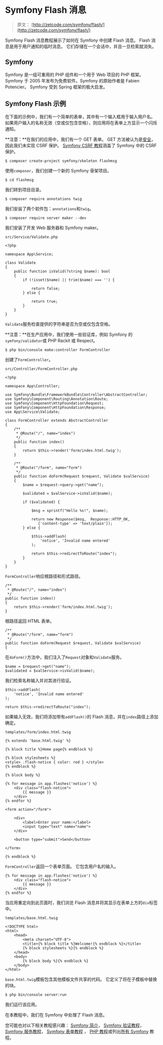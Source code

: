 # Symfony Flash 消息

> 原文： [http://zetcode.com/symfony/flash/](http://zetcode.com/symfony/flash/)

Symfony Flash 消息教程展示了如何在 Symfony 中创建 Flash 消息。 Flash 消息是用于用户通知的临时消息。 它们存储在一个会话中，并且一旦检索就消失。

## Symfony

Symfony 是一组可重用的 PHP 组件和一个用于 Web 项目的 PHP 框架。 Symfony 于 2005 年发布为免费软件。Symfony 的原始作者是 Fabien Potencier。 Symfony 受到 Spring 框架的极大启发。

## Symfony Flash 示例

在下面的示例中，我们有一个简单的表单，其中有一个输入框用于输入用户名。 如果用户输入的名称无效（空或仅包含空格），则应用将在表单上方显示一个闪烁通知。

**注意：**在我们的应用中，我们有一个 GET 表单。 GET 方法被认为是[安全](https://developer.mozilla.org/en-US/docs/Glossary/safe)，因此我们未实现 CSRF 保护。 [Symfony CSRF 教程](/symfony/csrf/)涵盖了 Symfony 中的 CSRF 保护。

```
$ composer create-project symfony/skeleton flashmsg

```

使用`composer`，我们创建一个新的 Symfony 骨架项目。

```
$ cd flashmsg

```

我们转到项目目录。

```
$ composer require annotations twig

```

我们安装了两个软件包：`annotations`和`twig`。

```
$ composer require server maker --dev

```

我们安装了开发 Web 服务器和 Symfony maker。

`src/Service/Validate.php`

```
<?php

namespace App\Service;

class Validate
{
    public function isValid(?string $name): bool
    {
        if (!isset($name) || trim($name) === '') {

            return false;
        } else {

            return true;
        }
    }
}

```

`Validate`服务检查提供的字符串是否为空或仅包含空格。

**注意：**在生产应用中，我们使用一些验证库，例如 Symfony 的`symfony/validator`或 PHP Rackit 或 Respect。

```
$ php bin/console make:controller FormController

```

创建了`FormController`。

`src/Controller/FormController.php`

```
<?php

namespace App\Controller;

use Symfony\Bundle\FrameworkBundle\Controller\AbstractController;
use Symfony\Component\Routing\Annotation\Route;
use Symfony\Component\HttpFoundation\Request;
use Symfony\Component\HttpFoundation\Response;
use App\Service\Validate;

class FormController extends AbstractController
{
    /**
     * @Route("/", name="index")
     */
    public function index()
    {
        return $this->render('form/index.html.twig');
    }

    /**
     * @Route("/form", name="form")
     */
    public function doForm(Request $request, Validate $valService)
    {
        $name = $request->query->get("name");

        $validated = $valService->isValid($name);

        if ($validated) {

            $msg = sprintf("Hello %s!", $name);

            return new Response($msg,  Response::HTTP_OK,
               ['content-type' => 'text/plain']);
        } else {

            $this->addFlash(
                'notice', 'Invalid name entered'
            );

            return $this->redirectToRoute("index");
        }
    }    
}

```

`FormController`响应根路径和形式路径。

```
/**
 * @Route("/", name="index")
 */
public function index()
{
    return $this->render('form/index.html.twig');
}

```

根路径返回 HTML 表单。

```
/**
 * @Route("/form", name="form")
 */
public function doForm(Request $request, Validate $valService)
{

```

在`doForm()`方法中，我们注入了`Request`对象和`Validate`服务。

```
$name = $request->get("name");
$validated = $valService->isValid($name);

```

我们检索名称输入并对其进行验证。

```
$this->addFlash(
    'notice', 'Invalid name entered'
);

return $this->redirectToRoute("index");

```

如果输入无效，我们将添加带有`addFlash()`的 Flash 消息，并在`index`路径上添加确定。

`templates/form/index.html.twig`

```
{% extends 'base.html.twig' %}

{% block title %}Home page{% endblock %}

{% block stylesheets %}
<style> .flash-notice { color: red } </style>
{% endblock %}

{% block body %}

{% for message in app.flashes('notice') %}
    <div class="flash-notice">
        {{ message }}
    </div>
{% endfor %}

<form action="/form">

    <div>
        <label>Enter your name:</label>
        <input type="text" name="name">
    </div>

    <button type="submit">Send</button>

</form>

{% endblock %}

```

`FormController`返回一个表单页面。 它包含用户名的输入。

```
{% for message in app.flashes('notice') %}
    <div class="flash-notice">
        {{ message }}
    </div>
{% endfor %}

```

当应用重定向到此页面时，我们浏览 Flash 消息并将其显示在表单上方的`div`标签中。

`templates/base.html.twig`

```
<!DOCTYPE html>
<html>
    <head>
        <meta charset="UTF-8">
        <title>{% block title %}Welcome!{% endblock %}</title>
        {% block stylesheets %}{% endblock %}
    </head>
    <body>
        {% block body %}{% endblock %}
    </body>
</html>

```

`base.html.twig`模板包含其他模板文件共享的代码。 它定义了将在子模板中替换的块。

```
$ php bin/console server:run

```

我们运行该应用。

在本教程中，我们在 Symfony 中处理了 Flash 消息。

您可能也对以下相关教程感兴趣： [Symfony 简介](/symfony/intro/)， [Symfony 验证教程](/symfony/validation/)， [Symfony 服务教程](/symfony/service/)， [Symfony 表单教程](/symfony/form/) ， [PHP 教程](/lang/php/)或列出[所有 Symfony](/all/#symfony) 教程。